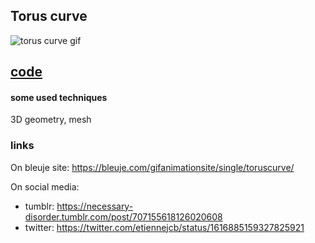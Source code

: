 ## Torus curve

![torus curve gif](https://bleuje.com/gifset/2023/2023_2_toruscurve.gif)

## [code](https://github.com/Bleuje/processing-animations-code/blob/main/code/toruscurve/toruscurve.pde)

#### some used techniques

3D geometry, mesh

### links

On bleuje site: https://bleuje.com/gifanimationsite/single/toruscurve/

On social media:
 - tumblr: https://necessary-disorder.tumblr.com/post/707155618126020608
 - twitter: https://twitter.com/etiennejcb/status/1616885159327825921
